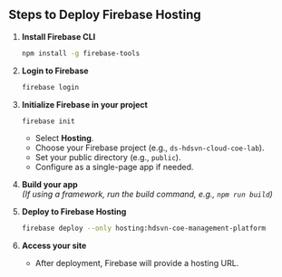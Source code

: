 ## Steps to Deploy Firebase Hosting

1. **Install Firebase CLI**  
    ```bash
    npm install -g firebase-tools
    ```

2. **Login to Firebase**  
    ```bash
    firebase login
    ```

3. **Initialize Firebase in your project**  
    ```bash
    firebase init
    ```
    - Select **Hosting**.
    - Choose your Firebase project (e.g., `ds-hdsvn-cloud-coe-lab`).
    - Set your public directory (e.g., `public`).
    - Configure as a single-page app if needed.

4. **Build your app**  
    *(If using a framework, run the build command, e.g., `npm run build`)*

5. **Deploy to Firebase Hosting**  
    ```bash
    firebase deploy --only hosting:hdsvn-coe-management-platform
    ```

6. **Access your site**  
    - After deployment, Firebase will provide a hosting URL.
